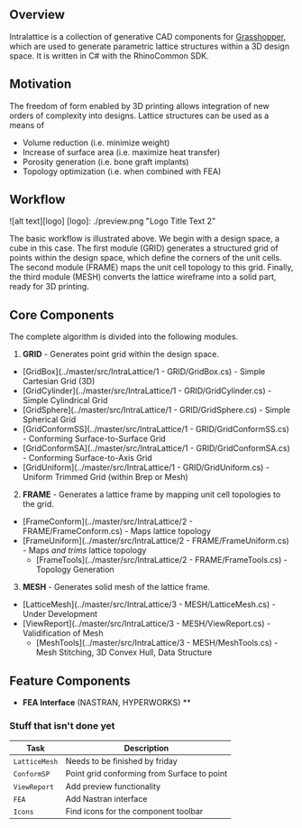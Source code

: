 ## Overview

Intralattice is a collection of generative CAD components for [Grasshopper](http://www.grasshopper3d.com/), which are used to generate parametric lattice structures within a 3D design space. It is written in C# with the RhinoCommon SDK.


## Motivation

The freedom of form enabled by 3D printing allows integration of new orders of complexity into designs. Lattice structures can be used as a means of

  + Volume reduction (i.e. minimize weight)
  + Increase of surface area (i.e. maximize heat transfer)
  + Porosity generation (i.e. bone graft implants)
  + Topology optimization (i.e. when combined with FEA)

## Workflow

![alt text][logo]
[logo]: ./preview.png "Logo Title Text 2"

The basic workflow is illustrated above. We begin with a design space, a cube in this case. The first module (GRID) generates a structured grid of points within the design space, which define the corners of the unit cells. The second module (FRAME) maps the unit cell topology to this grid. Finally, the third module (MESH) converts the lattice wireframe into a solid part, ready for 3D printing.

## Core Components

The complete algorithm is divided into the following modules.

1. **GRID** - Generates point grid within the design space.
  * [GridBox](../master/src/IntraLattice/1 - GRID/GridBox.cs) - Simple Cartesian Grid (3D)
  * [GridCylinder](../master/src/IntraLattice/1 - GRID/GridCylinder.cs) - Simple Cylindrical Grid
  * [GridSphere](../master/src/IntraLattice/1 - GRID/GridSphere.cs) - Simple Spherical Grid
  * [GridConformSS](../master/src/IntraLattice/1 - GRID/GridConformSS.cs) - Conforming Surface-to-Surface Grid
  * [GridConformSA](../master/src/IntraLattice/1 - GRID/GridConformSA.cs) - Conforming Surface-to-Axis Grid
  * [GridUniform](../master/src/IntraLattice/1 - GRID/GridUniform.cs) - Uniform Trimmed Grid (within Brep or Mesh)

2. **FRAME** - Generates a lattice frame by mapping unit cell topologies to the grid.
  * [FrameConform](../master/src/IntraLattice/2 - FRAME/FrameConform.cs) - Maps lattice topology
  * [FrameUniform](../master/src/IntraLattice/2 - FRAME/FrameUniform.cs) - Maps *and trims* lattice topology
    * [FrameTools](../master/src/IntraLattice/2 - FRAME/FrameTools.cs) - Topology Generation

3. **MESH** - Generates solid mesh of the lattice frame.
  * [LatticeMesh](../master/src/IntraLattice/3 - MESH/LatticeMesh.cs) - Under Development
  * [ViewReport](../master/src/IntraLattice/3 - MESH/ViewReport.cs) - Validification of Mesh
    * [MeshTools](../master/src/IntraLattice/3 - MESH/MeshTools.cs) - Mesh Stitching, 3D Convex Hull, Data Structure

## Feature Components

  * **FEA Interface** (NASTRAN, HYPERWORKS)
**



### Stuff that isn't done yet

Task | Description 
--- | --- 
`LatticeMesh` | Needs to be finished by friday
`ConformSP` | Point grid conforming from Surface to point
`ViewReport` | Add preview functionality
`FEA` | Add Nastran interface
`Icons` | Find icons for the component toolbar
